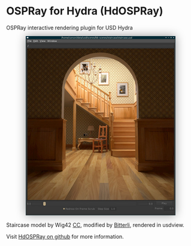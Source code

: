 # OSPRay for Hydra (HdOSPRay)
OSPRay interactive rendering plugin for USD Hydra

<p align="center">
<img src="images/hdospray_staircase.jpg" style="padding: 0px 0px 0px 0px; box-shadow: 0px 0px 24px rgba(0,0,0,0.4); ">
</p>

Staircase model by Wig42 [CC](https://creativecommons.org/licenses/by/3.0/), modified by [Bitterli](https://benedikt-bitterli.me/resources/), rendered in usdview.

Visit [HdOSPRay on github](https://github.com/ospray/hdospray) for more information.
